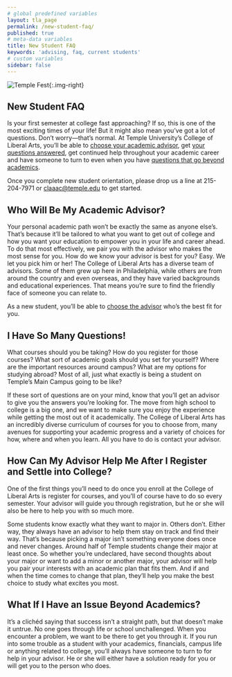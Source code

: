 ```yaml
---
# global predefined variables
layout: tla_page
permalink: /new-student-faq/
published: true
# meta-data variables
title: New Student FAQ
keywords: 'advising, faq, current students'
# custom variables
sidebar: false
---
```

![Temple Fest]({{site.baseurl}}/media/resizedtemplefest147.jpg){:.img-right}
## New Student FAQ
Is your first semester at college fast approaching? If so, this is one of the most exciting times of your life! But it might also mean you’ve got a lot of questions. Don’t worry—that’s normal. At Temple University’s College of Liberal Arts, you’ll be able to [choose your academic advisor](#who-will-be-my-academic-advisor), get [your questions answered](#i-have-so-many-questions), get continued help throughout your academic career and have someone to turn to even when you have [questions that go beyond academics](#what-if-i-have-an-issue-beyond-academics).

Once you complete new student orientation, please drop us a line at 215-204-7971 or [claaac@temple.edu](mailto:claaac@temple.edu) to get started.

## Who Will Be My Academic Advisor?
Your personal academic path won’t be exactly the same as anyone else’s. That’s because it’ll be tailored to what you want to get out of college and how you want your education to empower you in your life and career ahead. To do that most effectively, we pair you with the advisor who makes the most sense for you. How do we know your advisor is best for you? Easy. We let you pick him or her!
The College of Liberal Arts has a diverse team of advisors. Some of them grew up here in Philadelphia, while others are from around the country and even overseas, and they have varied backgrounds and educational experiences. That means you’re sure to find the friendly face of someone you can relate to.

As a new student, you’ll be able to [choose the advisor](https://liberalarts.temple.edu/content/academic-advising) who’s the best fit for you.

## I Have So Many Questions!
What courses should you be taking? How do you register for those courses? What sort of academic goals should you set for yourself? Where are the important resources around campus? What are my options for studying abroad? Most of all, just what exactly is being a student on Temple’s Main Campus going to be like?

If these sort of questions are on your mind, know that you’ll get an advisor to give you the answers you’re looking for. The move from high school to college is a big one, and we want to make sure you enjoy the experience while getting the most out of it academically. The College of Liberal Arts has an incredibly diverse curriculum of courses for you to choose from, many avenues for supporting your academic progress and a variety of choices for how, where and when you learn. All you have to do is contact your advisor.

## How Can My Advisor Help Me After I Register and Settle into College?
One of the first things you’ll need to do once you enroll at the College of Liberal Arts is register for courses, and you’ll of course have to do so every semester. Your advisor will guide you through registration, but he or she will also be here to help you with so much more.

Some students know exactly what they want to major in. Others don’t. Either way, they always have an advisor to help them stay on track and find their way. That’s because picking a major isn’t something everyone does once and never changes. Around half of Temple students change their major at least once. So whether you’re undeclared, have second thoughts about your major or want to add a minor or another major, your advisor will help you pair your interests with an academic plan that fits them. And if and when the time comes to change that plan, they’ll help you make the best choice to study what excites you most.

## What If I Have an Issue Beyond Academics?
It’s a clichéd saying that success isn’t a straight path, but that doesn’t make it untrue. No one goes through life or school unchallenged. When you encounter a problem, we want to be there to get you through it. If you run into some trouble as a student with your academics, financials, campus life or anything related to college, you’ll always have someone to turn to for help in your advisor. He or she will either have a solution ready for you or will get you to the person who does.
